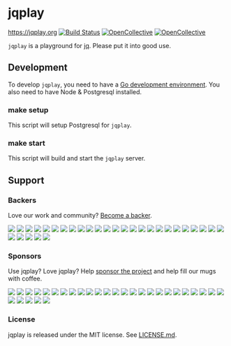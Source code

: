 # jqplay

https://jqplay.org [![Build Status](https://travis-ci.org/jingweno/jqplay.svg?branch=master)](https://travis-ci.org/jingweno/jqplay) [![OpenCollective](https://opencollective.com/jqplay/backers/badge.svg)](#backers) [![OpenCollective](https://opencollective.com/jqplay/sponsors/badge.svg)](#sponsors)

`jqplay` is a playground for [jq](https://github.com/stedolan/jq). Please put it into good use.

## Development

To develop `jqplay`, you need to have a [Go development environment](http://golang.org/doc/install).
You also need to have Node & Postgresql installed.

### make setup

This script will setup Postgresql for `jqplay`.

### make start

This script will build and start the `jqplay` server.

## Support

### Backers
Love our work and community? [Become a backer](https://opencollective.com/jqplay#backer).

<a href="https://opencollective.com/jqplay/backer/0/website" target="_blank"><img src="https://opencollective.com/jqplay/backer/0/avatar.svg"></a>
<a href="https://opencollective.com/jqplay/backer/1/website" target="_blank"><img src="https://opencollective.com/jqplay/backer/1/avatar.svg"></a>
<a href="https://opencollective.com/jqplay/backer/2/website" target="_blank"><img src="https://opencollective.com/jqplay/backer/2/avatar.svg"></a>
<a href="https://opencollective.com/jqplay/backer/3/website" target="_blank"><img src="https://opencollective.com/jqplay/backer/3/avatar.svg"></a>
<a href="https://opencollective.com/jqplay/backer/4/website" target="_blank"><img src="https://opencollective.com/jqplay/backer/4/avatar.svg"></a>
<a href="https://opencollective.com/jqplay/backer/5/website" target="_blank"><img src="https://opencollective.com/jqplay/backer/5/avatar.svg"></a>
<a href="https://opencollective.com/jqplay/backer/6/website" target="_blank"><img src="https://opencollective.com/jqplay/backer/6/avatar.svg"></a>
<a href="https://opencollective.com/jqplay/backer/7/website" target="_blank"><img src="https://opencollective.com/jqplay/backer/7/avatar.svg"></a>
<a href="https://opencollective.com/jqplay/backer/8/website" target="_blank"><img src="https://opencollective.com/jqplay/backer/8/avatar.svg"></a>
<a href="https://opencollective.com/jqplay/backer/9/website" target="_blank"><img src="https://opencollective.com/jqplay/backer/9/avatar.svg"></a>
<a href="https://opencollective.com/jqplay/backer/10/website" target="_blank"><img src="https://opencollective.com/jqplay/backer/10/avatar.svg"></a>
<a href="https://opencollective.com/jqplay/backer/11/website" target="_blank"><img src="https://opencollective.com/jqplay/backer/11/avatar.svg"></a>
<a href="https://opencollective.com/jqplay/backer/12/website" target="_blank"><img src="https://opencollective.com/jqplay/backer/12/avatar.svg"></a>
<a href="https://opencollective.com/jqplay/backer/13/website" target="_blank"><img src="https://opencollective.com/jqplay/backer/13/avatar.svg"></a>
<a href="https://opencollective.com/jqplay/backer/14/website" target="_blank"><img src="https://opencollective.com/jqplay/backer/14/avatar.svg"></a>
<a href="https://opencollective.com/jqplay/backer/15/website" target="_blank"><img src="https://opencollective.com/jqplay/backer/15/avatar.svg"></a>
<a href="https://opencollective.com/jqplay/backer/16/website" target="_blank"><img src="https://opencollective.com/jqplay/backer/16/avatar.svg"></a>
<a href="https://opencollective.com/jqplay/backer/17/website" target="_blank"><img src="https://opencollective.com/jqplay/backer/17/avatar.svg"></a>
<a href="https://opencollective.com/jqplay/backer/18/website" target="_blank"><img src="https://opencollective.com/jqplay/backer/18/avatar.svg"></a>
<a href="https://opencollective.com/jqplay/backer/19/website" target="_blank"><img src="https://opencollective.com/jqplay/backer/19/avatar.svg"></a>
<a href="https://opencollective.com/jqplay/backer/20/website" target="_blank"><img src="https://opencollective.com/jqplay/backer/20/avatar.svg"></a>
<a href="https://opencollective.com/jqplay/backer/21/website" target="_blank"><img src="https://opencollective.com/jqplay/backer/21/avatar.svg"></a>
<a href="https://opencollective.com/jqplay/backer/22/website" target="_blank"><img src="https://opencollective.com/jqplay/backer/22/avatar.svg"></a>
<a href="https://opencollective.com/jqplay/backer/23/website" target="_blank"><img src="https://opencollective.com/jqplay/backer/23/avatar.svg"></a>
<a href="https://opencollective.com/jqplay/backer/24/website" target="_blank"><img src="https://opencollective.com/jqplay/backer/24/avatar.svg"></a>
<a href="https://opencollective.com/jqplay/backer/25/website" target="_blank"><img src="https://opencollective.com/jqplay/backer/25/avatar.svg"></a>
<a href="https://opencollective.com/jqplay/backer/26/website" target="_blank"><img src="https://opencollective.com/jqplay/backer/26/avatar.svg"></a>
<a href="https://opencollective.com/jqplay/backer/27/website" target="_blank"><img src="https://opencollective.com/jqplay/backer/27/avatar.svg"></a>
<a href="https://opencollective.com/jqplay/backer/28/website" target="_blank"><img src="https://opencollective.com/jqplay/backer/28/avatar.svg"></a>
<a href="https://opencollective.com/jqplay/backer/29/website" target="_blank"><img src="https://opencollective.com/jqplay/backer/29/avatar.svg"></a>

### Sponsors

Use jqplay? Love jqplay? Help [sponsor the project](https://opencollective.com/jqplay#sponsor) and help fill our mugs with coffee.

<a href="https://opencollective.com/jqplay/sponsor/0/website" target="_blank"><img src="https://opencollective.com/jqplay/sponsor/0/avatar.svg"></a>
<a href="https://opencollective.com/jqplay/sponsor/1/website" target="_blank"><img src="https://opencollective.com/jqplay/sponsor/1/avatar.svg"></a>
<a href="https://opencollective.com/jqplay/sponsor/2/website" target="_blank"><img src="https://opencollective.com/jqplay/sponsor/2/avatar.svg"></a>
<a href="https://opencollective.com/jqplay/sponsor/3/website" target="_blank"><img src="https://opencollective.com/jqplay/sponsor/3/avatar.svg"></a>
<a href="https://opencollective.com/jqplay/sponsor/4/website" target="_blank"><img src="https://opencollective.com/jqplay/sponsor/4/avatar.svg"></a>
<a href="https://opencollective.com/jqplay/sponsor/5/website" target="_blank"><img src="https://opencollective.com/jqplay/sponsor/5/avatar.svg"></a>
<a href="https://opencollective.com/jqplay/sponsor/6/website" target="_blank"><img src="https://opencollective.com/jqplay/sponsor/6/avatar.svg"></a>
<a href="https://opencollective.com/jqplay/sponsor/7/website" target="_blank"><img src="https://opencollective.com/jqplay/sponsor/7/avatar.svg"></a>
<a href="https://opencollective.com/jqplay/sponsor/8/website" target="_blank"><img src="https://opencollective.com/jqplay/sponsor/8/avatar.svg"></a>
<a href="https://opencollective.com/jqplay/sponsor/9/website" target="_blank"><img src="https://opencollective.com/jqplay/sponsor/9/avatar.svg"></a>
<a href="https://opencollective.com/jqplay/sponsor/10/website" target="_blank"><img src="https://opencollective.com/jqplay/sponsor/10/avatar.svg"></a>
<a href="https://opencollective.com/jqplay/sponsor/11/website" target="_blank"><img src="https://opencollective.com/jqplay/sponsor/11/avatar.svg"></a>
<a href="https://opencollective.com/jqplay/sponsor/12/website" target="_blank"><img src="https://opencollective.com/jqplay/sponsor/12/avatar.svg"></a>
<a href="https://opencollective.com/jqplay/sponsor/13/website" target="_blank"><img src="https://opencollective.com/jqplay/sponsor/13/avatar.svg"></a>
<a href="https://opencollective.com/jqplay/sponsor/14/website" target="_blank"><img src="https://opencollective.com/jqplay/sponsor/14/avatar.svg"></a>
<a href="https://opencollective.com/jqplay/sponsor/15/website" target="_blank"><img src="https://opencollective.com/jqplay/sponsor/15/avatar.svg"></a>
<a href="https://opencollective.com/jqplay/sponsor/16/website" target="_blank"><img src="https://opencollective.com/jqplay/sponsor/16/avatar.svg"></a>
<a href="https://opencollective.com/jqplay/sponsor/17/website" target="_blank"><img src="https://opencollective.com/jqplay/sponsor/17/avatar.svg"></a>
<a href="https://opencollective.com/jqplay/sponsor/18/website" target="_blank"><img src="https://opencollective.com/jqplay/sponsor/18/avatar.svg"></a>
<a href="https://opencollective.com/jqplay/sponsor/19/website" target="_blank"><img src="https://opencollective.com/jqplay/sponsor/19/avatar.svg"></a>
<a href="https://opencollective.com/jqplay/sponsor/20/website" target="_blank"><img src="https://opencollective.com/jqplay/sponsor/20/avatar.svg"></a>
<a href="https://opencollective.com/jqplay/sponsor/21/website" target="_blank"><img src="https://opencollective.com/jqplay/sponsor/21/avatar.svg"></a>
<a href="https://opencollective.com/jqplay/sponsor/22/website" target="_blank"><img src="https://opencollective.com/jqplay/sponsor/22/avatar.svg"></a>
<a href="https://opencollective.com/jqplay/sponsor/23/website" target="_blank"><img src="https://opencollective.com/jqplay/sponsor/23/avatar.svg"></a>
<a href="https://opencollective.com/jqplay/sponsor/24/website" target="_blank"><img src="https://opencollective.com/jqplay/sponsor/24/avatar.svg"></a>
<a href="https://opencollective.com/jqplay/sponsor/25/website" target="_blank"><img src="https://opencollective.com/jqplay/sponsor/25/avatar.svg"></a>
<a href="https://opencollective.com/jqplay/sponsor/26/website" target="_blank"><img src="https://opencollective.com/jqplay/sponsor/26/avatar.svg"></a>
<a href="https://opencollective.com/jqplay/sponsor/27/website" target="_blank"><img src="https://opencollective.com/jqplay/sponsor/27/avatar.svg"></a>
<a href="https://opencollective.com/jqplay/sponsor/28/website" target="_blank"><img src="https://opencollective.com/jqplay/sponsor/28/avatar.svg"></a>
<a href="https://opencollective.com/jqplay/sponsor/29/website" target="_blank"><img src="https://opencollective.com/jqplay/sponsor/29/avatar.svg"></a>

### License

jqplay is released under the MIT license. See [LICENSE.md](https://github.com/jingweno/jqplay/blob/master/LICENSE.md).
